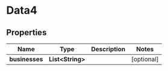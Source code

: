 

# Data4


## Properties

Name | Type | Description | Notes
------------ | ------------- | ------------- | -------------
**businesses** | **List&lt;String&gt;** |  |  [optional]



